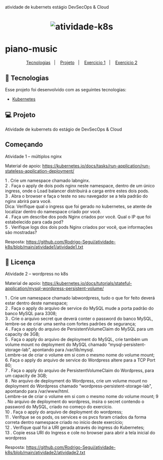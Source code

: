 
atividade de kubernets estágio DevSecOps &amp; Cloud

<h1 align="center">
    <img alt="atividade-k8s" title="#delicinha" />
</h1>

# piano-music


<p align="center">
  <a href="#rocket-tecnologias">Tecnologias</a>&nbsp;&nbsp;&nbsp;|&nbsp;&nbsp;&nbsp;
  <a href="#💻-projeto">Projeto</a>&nbsp;&nbsp;&nbsp;|&nbsp;&nbsp;&nbsp;
  <a href="#começando">Exercicio 1</a>&nbsp;&nbsp;&nbsp;|&nbsp;&nbsp;&nbsp;
  <a href="#memo-licença">Exercicio 2</a>
</p>

## :rocket: Tecnologias

Esse projeto foi desenvolvido com as seguintes tecnologias:

- [Kubernetes](https://kubernetes.io/pt-br/docs/home/)

## 💻 Projeto
 
Atividade de kubernets do estágio de DevSecOps &amp; Cloud

## Começando

Atividade 1 – múltiplos nginx

Material de apoio: https://kubernetes.io/docs/tasks/run-application/run-stateless-application-deployment/ 

1 . Crie um namespace chamado labnginx. </br>
2 . Faça o apply de dois pods nginx neste namespace, dentro de um único ingress, onde o Load balancer distribuirá a carga entre estes dois pods.</br>
3 . Abra o browser e faça o teste no seu navegador se a tela padrão do nginx abrirá para você. </br>
Dica: Verifique qual o ingress que foi gerado no kubernetes, se atente de localizar dentro do namespace criado por você.</br>
4 . Faça um describe dos pods Nginx criados por você. Qual o IP que foi estabelecido para cada pod? </br>
5 . Verifique logs dos dois pods Nginx criados por você, que informações são mostradas? </br>

Resposta: https://github.com/Rodrigo-Segui/atividade-k8s/blob/main/atividade1/atividade1.txt
  
 ## :memo: Licença
Atividade 2 – wordpress no k8s

Material de apoio: https://kubernetes.io/docs/tutorials/stateful-application/mysql-wordpress-persistent-volume/ 

1 . Crie um namespace chamado labwordpress, tudo o que for feito deverá estar dentro deste namespace; </br>
2 . Faça o apply do arquivo de service do MySQL mude a porta padrão do banco MySQL para 3308; </br>
3 . Crie o arquivo secret que deverá conter o password do banco MySQL, lembre-se de criar uma senha
com fortes padrões de segurança; </br>
4 . Faça o apply do arquivo de PersistentVolumeClaim do MySQL para um capacity de 3GB; </br>
5 . Faça o apply do arquivo de deployment do MySQL, crie também um volume mount no deployment
do MySQL chamado “mysql-persistent-storage-lab", apontando para /var/lib/mysql. </br>
Lembre-se de criar o volume em si com o mesmo nome do volume mount; 
6. Faça o apply do arquivo de service do Wordpress altere para a TCP Port 80; </br>
7 . Faça o apply do arquivo de PersistentVolumeClaim do Wordpress, para um capacity de 3GB; </br>
8 . No arquivo de deployment do Wordpress, crie um volume mount no deployment do Wordpress chamado 
“wordpress-persistent-storage-lab", apontando para /var/www/html. </br>
Lembre-se de criar o volume em si com o mesmo nome do volume mount; 
9 . No arquivo de deployment do wordpress, insira o secret contendo o password do MySQL, 
criado no começo do exercício. </br>
10 . Faça o apply do arquivo de deployment do wordpress; </br>
11 . Verifque se os pods, os services e os pvcs foram criados da forma correta dentro namespace 
criado no início deste exercício; </br>
12 . Verifique qual foi a URI gerada através do ingress do Kubernetes; </br>
13 . Copie essa URI do Ingress e cole no browser para abrir a tela inicial do wordpress</br>

Resposta: https://github.com/Rodrigo-Segui/atividade-k8s/blob/main/atividade2/atividade2.txt
